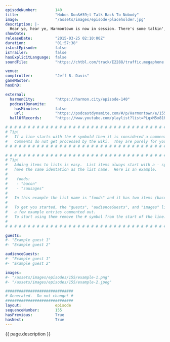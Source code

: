 ```yaml
---
episodeNumber:        140
title:                "Hobos Don&#39;t Talk Back To Nobody"
image:                "/assets/images/episode-placeholder.jpg"
description: |-
  Hear ye, hear ye, Harmontown is now in session. There's some talkin', there's some rappin', there's some shadow runnin'.
showDate:             
releaseDate:          "2015-03-25 02:10:00Z"
duration:             "01:57:38"
isLostEpisode:        false
isTrailer:            false
hasExplicitLanguage:  false
soundFile:            "https://chtbl.com/track/E2288/traffic.megaphone.fm/STA9194196176.mp3?updated=1562021477"

venue:                
comptroller:          "Jeff B. Davis"
gameMaster:           
hasDnD:               

external:
  harmonCity:         "https://harmon.city/episode-140"
  podcastDynamite:
    hasMinutes:       false
    url:              "https://podcastdynamite.com/#/p/Harmontown/e/155/140"
  hallOfRecords:      "https://www.youtube.com/playlist?list=PLqxM5x81hNOaSuDfDjQpnJrrTD4jh7ZSR"

# # # # # # # # # # # # # # # # # # # # # # # # # # # # # # # # # # # # # # # # # # # # #
# Tip!
#   If a line starts with the # symbold then it is considered a comment.
#   Comments do not get processed by the wiki.  They are purely for your information.
# # # # # # # # # # # # # # # # # # # # # # # # # # # # # # # # # # # # # # # # # # # # #

# # # # # # # # # # # # # # # # # # # # # # # # # # # # # # # # # # # # # # # # # # # # #
# Tip!
#   Adding items to lists is easy.  List items always start with a - symbol and have
#   have the same identation as the list name.  Here is an example.
#
#    foods:
#    - "bacon"
#    - "sausages"
#
#   In this example the list name is "foods" and it has two items (bacon, and sausages).
#
#   To get you started, the "guests", "audienceGuests", and "images" lists below have
#   a few example entries commented out.
#   To start using them remove the # symbol from the start of the line.
#
# # # # # # # # # # # # # # # # # # # # # # # # # # # # # # # # # # # # # # # # # # # # #

guests:
#- "Example guest 1"
#- "Example guest 2"

audienceGuests:
#- "Example guest 1"
#- "Example guest 2"

images:
#- "/assets/images/episodes/155/example-1.png"
#- "/assets/images/episodes/155/example-2.jpeg"

##############################
# Generated.  Do not change! #
##############################
layout:               episode
sequenceNumber:       155
hasPrevious:          True
hasNext:              True
---
```


<!-- The episode description will be rendered here -->
{{ page.description }}

<!-- Add your content BELOW here -->
<!-- vvvvvvvvvvvvvvvvvvvvvvvvvvv -->




<!-- ^^^^^^^^^^^^^^^^^^^^^^^^^^^ -->
<!-- Add your content ABOVE here -->

<!-- The episode gallery will be rendered here -->